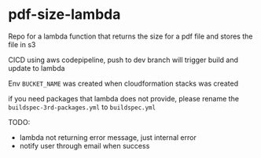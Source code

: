# pdf-size-lambda
Repo for a lambda function that returns the size for a pdf file and stores the file in s3

CICD using aws codepipeline, push to dev branch will trigger build and update to lambda

Env `BUCKET_NAME` was created when cloudformation stacks was created

if you need packages that lambda does not provide, please rename the `buildspec-3rd-packages.yml` to `buildspec.yml` 

TODO:
- lambda not returning error message, just internal error
- notify user through email when success